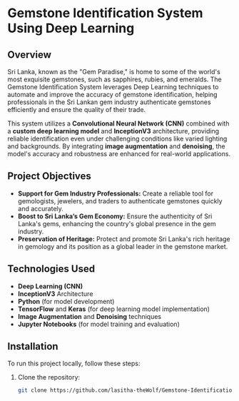 # Gemstone Identification System Using Deep Learning

## Overview

Sri Lanka, known as the "Gem Paradise," is home to some of the world's most exquisite gemstones, such as sapphires, rubies, and emeralds. The Gemstone Identification System leverages Deep Learning techniques to automate and improve the accuracy of gemstone identification, helping professionals in the Sri Lankan gem industry authenticate gemstones efficiently and ensure the quality of their trade.

This system utilizes a **Convolutional Neural Network (CNN)** combined with a **custom deep learning model** and **InceptionV3** architecture, providing reliable identification even under challenging conditions like varied lighting and backgrounds. By integrating **image augmentation** and **denoising**, the model's accuracy and robustness are enhanced for real-world applications.

## Project Objectives

- **Support for Gem Industry Professionals:** Create a reliable tool for gemologists, jewelers, and traders to authenticate gemstones quickly and accurately.
- **Boost to Sri Lanka’s Gem Economy:** Ensure the authenticity of Sri Lanka's gems, enhancing the country's global presence in the gem industry.
- **Preservation of Heritage:** Protect and promote Sri Lanka's rich heritage in gemology and its position as a global leader in the gemstone market.

## Technologies Used

- **Deep Learning (CNN)**
- **InceptionV3** Architecture
- **Python** (for model development)
- **TensorFlow** and **Keras** (for deep learning model implementation)
- **Image Augmentation** and **Denoising** techniques
- **Jupyter Notebooks** (for model training and evaluation)

## Installation

To run this project locally, follow these steps:

1. Clone the repository:

   ```bash
   git clone https://github.com/lasitha-theWolf/Gemstone-Identification-System-Using-Deep-Learning.git
